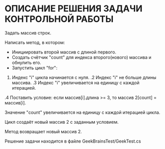 # ОПИСАНИЕ РЕШЕНИЯ ЗАДАЧИ КОНТРОЛЬНОЙ РАБОТЫ

Задать массив строк.

 Написать метод, в котором: 
*  Инициировать второй массив с длиной первого.
*  Создать счётчик "count" для индекса второго(нового) массива и обнулить его.
*  Запустить цикл "for": 
1. Индекс "i" цикла начинается с нуля.
.2 Индекс "i" не больше длины массива.
.3 Индекс "i" увеличивается на единицу с каждой итерацией.
 
.4 Поставить условие:
если  массив[i].длина >= 3, то массив 2[count] = массив[i].

Значение "count" увеличивается на единицу с каждой итерацией цикла.

Цикл создаёт новый массив 2 с заданным условием.

Метод возвращает новый массив 2.

Решение задачи находится в файле GeekBrainsTest/GeekTest.cs



